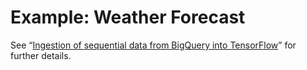 # Example: Weather Forecast

See “[Ingestion of sequential data from BigQuery into TensorFlow][article]” for
further details.

[article]: https://blog.ivanukhov.com/2019/11/08/sequential-data.html
